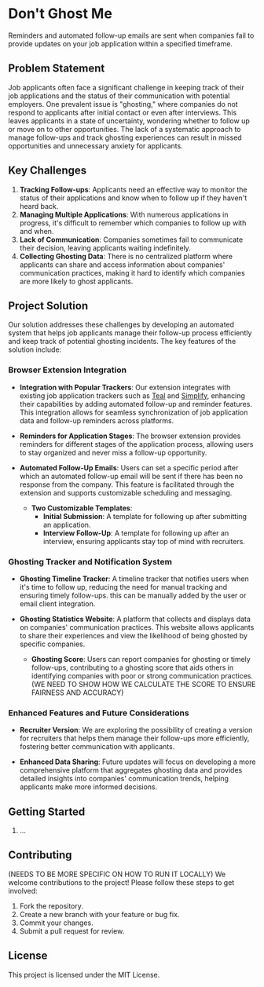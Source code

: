 # Don't Ghost Me

Reminders and automated follow-up emails are sent when companies fail to provide updates on your job application within a specified timeframe.

## Problem Statement

Job applicants often face a significant challenge in keeping track of their job applications and the status of their communication with potential employers. One prevalent issue is "ghosting," where companies do not respond to applicants after initial contact or even after interviews. This leaves applicants in a state of uncertainty, wondering whether to follow up or move on to other opportunities. The lack of a systematic approach to manage follow-ups and track ghosting experiences can result in missed opportunities and unnecessary anxiety for applicants.

## Key Challenges

1. **Tracking Follow-ups**: Applicants need an effective way to monitor the status of their applications and know when to follow up if they haven't heard back.
2. **Managing Multiple Applications**: With numerous applications in progress, it's difficult to remember which companies to follow up with and when.
3. **Lack of Communication**: Companies sometimes fail to communicate their decision, leaving applicants waiting indefinitely.
4. **Collecting Ghosting Data**: There is no centralized platform where applicants can share and access information about companies' communication practices, making it hard to identify which companies are more likely to ghost applicants.

## Project Solution

Our solution addresses these challenges by developing an automated system that helps job applicants manage their follow-up process efficiently and keep track of potential ghosting incidents. The key features of the solution include:

### Browser Extension Integration

- **Integration with Popular Trackers**: Our extension integrates with existing job application trackers such as [Teal](https://tealhq.com) and [Simplify](https://simplify.jobs), enhancing their capabilities by adding automated follow-up and reminder features. This integration allows for seamless synchronization of job application data and follow-up reminders across platforms.
  
- **Reminders for Application Stages**: The browser extension provides reminders for different stages of the application process, allowing users to stay organized and never miss a follow-up opportunity.
  
- **Automated Follow-Up Emails**: Users can set a specific period after which an automated follow-up email will be sent if there has been no response from the company. This feature is facilitated through the extension and supports customizable scheduling and messaging.
  - **Two Customizable Templates**:
    - **Initial Submission**: A template for following up after submitting an application.
    - **Interview Follow-Up**: A template for following up after an interview, ensuring applicants stay top of mind with recruiters.

### Ghosting Tracker and Notification System

- **Ghosting Timeline Tracker**: A timeline tracker that notifies users when it's time to follow up, reducing the need for manual tracking and ensuring timely follow-ups. this can be manually added by the user or email client integration.

- **Ghosting Statistics Website**: A platform that collects and displays data on companies' communication practices. This website allows applicants to share their experiences and view the likelihood of being ghosted by specific companies.
  - **Ghosting Score**: Users can report companies for ghosting or timely follow-ups, contributing to a ghosting score that aids others in identifying companies with poor or strong communication practices. (WE NEED TO SHOW HOW WE CALCULATE THE SCORE TO ENSURE FAIRNESS AND ACCURACY)
    
### Enhanced Features and Future Considerations

- **Recruiter Version**: We are exploring the possibility of creating a version for recruiters that helps them manage their follow-ups more efficiently, fostering better communication with applicants.
  
- **Enhanced Data Sharing**: Future updates will focus on developing a more comprehensive platform that aggregates ghosting data and provides detailed insights into companies' communication trends, helping applicants make more informed decisions.

## Getting Started

1. ...

## Contributing

(NEEDS TO BE MORE SPECIFIC ON HOW TO RUN IT LOCALLY) We welcome contributions to the project! Please follow these steps to get involved:

1. Fork the repository.
2. Create a new branch with your feature or bug fix.
3. Commit your changes.
4. Submit a pull request for review.



## License

This project is licensed under the MIT License.
